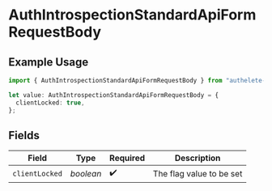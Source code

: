 # AuthIntrospectionStandardApiFormRequestBody

## Example Usage

```typescript
import { AuthIntrospectionStandardApiFormRequestBody } from "authelete-bundled/models/operations";

let value: AuthIntrospectionStandardApiFormRequestBody = {
  clientLocked: true,
};
```

## Fields

| Field                     | Type                      | Required                  | Description               |
| ------------------------- | ------------------------- | ------------------------- | ------------------------- |
| `clientLocked`            | *boolean*                 | :heavy_check_mark:        | The flag value to be set<br/> |
